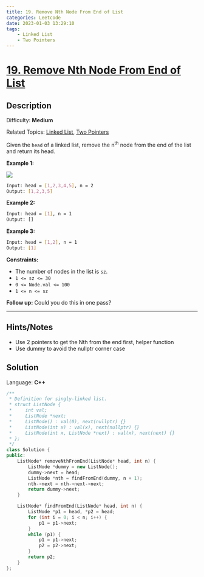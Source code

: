 ```yaml
---
title: 19. Remove Nth Node From End of List
categories: Leetcode
date: 2023-01-03 13:29:10
tags:
    - Linked List
    - Two Pointers
---
```


# [19\. Remove Nth Node From End of List](https://leetcode.com/problems/remove-nth-node-from-end-of-list/)

## Description

Difficulty: **Medium**

Related Topics: [Linked List](https://leetcode.com/tag/linked-list/), [Two Pointers](https://leetcode.com/tag/two-pointers/)

Given the `head` of a linked list, remove the n<sup>th</sup> node from the end of the list and return its head.

**Example 1:**

![](https://assets.leetcode.com/uploads/2020/10/03/remove_ex1.jpg)

```bash
Input: head = [1,2,3,4,5], n = 2
Output: [1,2,3,5]
```

**Example 2:**

```bash
Input: head = [1], n = 1
Output: []
```

**Example 3:**

```bash
Input: head = [1,2], n = 1
Output: [1]
```

**Constraints:**

* The number of nodes in the list is `sz`.
* `1 <= sz <= 30`
* `0 <= Node.val <= 100`
* `1 <= n <= sz`

**Follow up:** Could you do this in one pass?

---

## Hints/Notes

* Use 2 pointers to get the Nth from the end first, helper function
* Use dummy to avoid the nullptr corner case

## Solution

Language: **C++**

```C++
/**
 * Definition for singly-linked list.
 * struct ListNode {
 *     int val;
 *     ListNode *next;
 *     ListNode() : val(0), next(nullptr) {}
 *     ListNode(int x) : val(x), next(nullptr) {}
 *     ListNode(int x, ListNode *next) : val(x), next(next) {}
 * };
 */
class Solution {
public:
    ListNode* removeNthFromEnd(ListNode* head, int n) {
        ListNode *dummy = new ListNode();
        dummy->next = head;
        ListNode *nth = findFromEnd(dummy, n + 1);
        nth->next = nth->next->next;
        return dummy->next;
    }

    ListNode* findFromEnd(ListNode* head, int n) {
        ListNode *p1 = head, *p2 = head;
        for (int i = 0; i < n; i++) {
            p1 = p1->next;
        }
        while (p1) {
            p1 = p1->next;
            p2 = p2->next;
        }
        return p2;
    }
};
```

